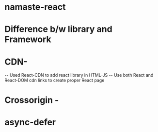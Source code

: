 # namaste-react

# Difference b/w library and Framework

# CDN-

-- Used React-CDN to add react library in HTML-JS
-- Use both React and React-DOM cdn links to create proper React page

<script crossorigin src="https://unpkg.com/react@18/umd/react.development.js"></script>
<script crossorigin src="https://unpkg.com/react-dom@18/umd/react-dom.development.js"></script>

# Crossorigin -

# async-defer
